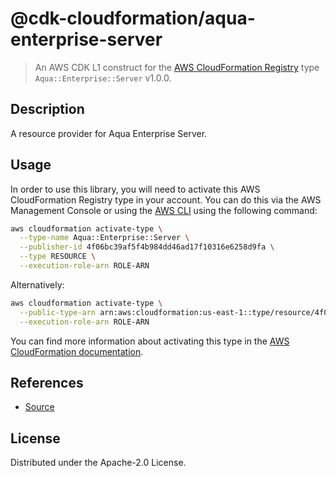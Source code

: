 # @cdk-cloudformation/aqua-enterprise-server

> An AWS CDK L1 construct for the [AWS CloudFormation Registry] type `Aqua::Enterprise::Server` v1.0.0.

[AWS CloudFormation Registry]: https://docs.aws.amazon.com/AWSCloudFormation/latest/UserGuide/registry.html

## Description

A resource provider for Aqua Enterprise Server.

## Usage

In order to use this library, you will need to activate this AWS CloudFormation Registry type in your account. You can do this via the AWS Management Console or using the [AWS CLI](https://aws.amazon.com/cli/) using the following command:

```sh
aws cloudformation activate-type \
  --type-name Aqua::Enterprise::Server \
  --publisher-id 4f06bc39af5f4b984dd46ad17f10316e6258d9fa \
  --type RESOURCE \
  --execution-role-arn ROLE-ARN
```

Alternatively:

```sh
aws cloudformation activate-type \
  --public-type-arn arn:aws:cloudformation:us-east-1::type/resource/4f06bc39af5f4b984dd46ad17f10316e6258d9fa/Aqua-Enterprise-Server \
  --execution-role-arn ROLE-ARN
```

You can find more information about activating this type in the [AWS CloudFormation documentation](https://docs.aws.amazon.com/AWSCloudFormation/latest/UserGuide/registry-public.html).

## References

* [Source](https://github.com/aquasecurity/aqua-helm.git)

## License

Distributed under the Apache-2.0 License.
